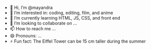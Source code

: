 - 👋 Hi, I’m @mayandra
- 👀 I’m interested in: coding, editing, film, and anime
- 🌱 I’m currently learning HTML, JS, CSS, and front end
- 💞️ I’m looking to collaborate on ...
- 📫 How to reach me ...
- 😄 Pronouns: ...
- ⚡ Fun fact: The Eiffel Tower can be 15 cm taller during the summer

<!---
mayandra/mayandra is a ✨ special ✨ repository because its `README.md` (this file) appears on your GitHub profile.
You can click the Preview link to take a look at your changes.
--->
